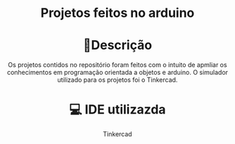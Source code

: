 <h1 align="center">Projetos feitos no arduino</h1>

<h1 align="center">🔎Descrição</h1>
<p align="center">Os projetos contidos no repositório foram feitos com o intuito de apmliar os conhecimentos em programação orientada a objetos e arduino. O simulador utilizado para os projetos foi o Tinkercad.</p>

<h1 align="center">💻 IDE utilizazda</h1>
<p align="center">Tinkercad</p>

